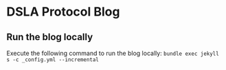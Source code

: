 # DSLA Protocol Blog

## Run the blog locally

Execute the following command to run the blog locally:
`bundle exec jekyll s -c _config.yml --incremental`